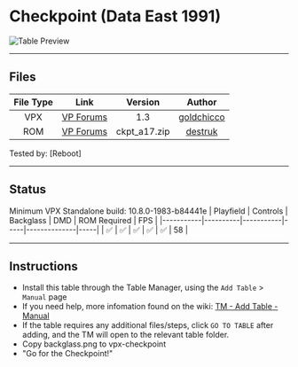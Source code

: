# Checkpoint (Data East 1991)

![Table Preview](../../images/vpx-checkpoint.png)

---

## Files
| File Type | Link | Version | Author |
|:---------:|:----:|:-------:|:------:|
| VPX | [VP Forums](https://www.vpforums.org/index.php?app=downloads&showfile=15080) | 1.3 | [goldchicco](https://www.vpforums.org/index.php?showuser=88795) |
| ROM | [VP Forums](https://www.vpforums.org/index.php?app=downloads&showfile=826) | ckpt_a17.zip | [destruk](https://www.vpforums.org/index.php?showuser=5) |

Tested by: [Reboot]

---

## Status 

Minimum VPX Standalone build: 10.8.0-1983-b84441e
| Playfield | Controls | Backglass | DMD | ROM Required | FPS | 
|-----------|----------|-----------|-----|--------------|-----|
| :white_check_mark: | :white_check_mark: | :white_check_mark: | :white_check_mark: | :white_check_mark: | 58 |

---

## Instructions

- Install this table through the Table Manager, using the `Add Table` > `Manual` page
- If you need help, more infomation found on the wiki: [TM - Add Table - Manual](https://github.com/LegendsUnchained/vpx-standalone-alp4k/wiki/%5B04%5D-%F0%9F%A7%A1-TM-%E2%80%90-Other-Features#add-table---manual)
- If the table requires any additional files/steps, click `GO TO TABLE` after adding, and the TM will open to the relevant table folder.
- Copy backglass.png to vpx-checkpoint
- "Go for the Checkpoint!"

